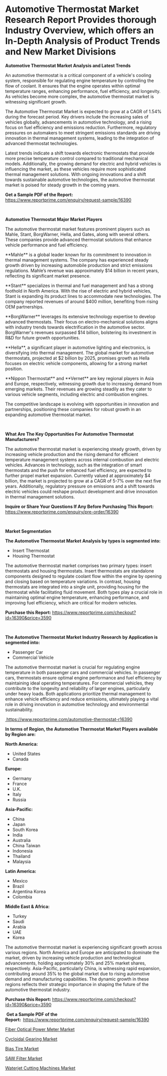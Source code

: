 <p><h1>Automotive Thermostat Market Research Report Provides thorough Industry Overview, which offers an In-Depth Analysis of Product Trends and New Market Divisions</h1></p><p><strong>Automotive Thermostat Market Analysis and Latest Trends</strong></p>
<p><p>An automotive thermostat is a critical component of a vehicle's cooling system, responsible for regulating engine temperature by controlling the flow of coolant. It ensures that the engine operates within optimal temperature ranges, enhancing performance, fuel efficiency, and longevity. As vehicles become more complex, the automotive thermostat market is witnessing significant growth.</p><p>The Automotive Thermostat Market is expected to grow at a CAGR of 1.54% during the forecast period. Key drivers include the increasing sales of vehicles globally, advancements in automotive technology, and a rising focus on fuel efficiency and emissions reduction. Furthermore, regulatory pressures on automakers to meet stringent emissions standards are driving innovation in thermal management systems, leading to the integration of advanced thermostat technologies.</p><p>Latest trends indicate a shift towards electronic thermostats that provide more precise temperature control compared to traditional mechanical models. Additionally, the growing demand for electric and hybrid vehicles is influencing the market, as these vehicles require more sophisticated thermal management solutions. With ongoing innovations and a shift towards sustainable automotive technologies, the automotive thermostat market is poised for steady growth in the coming years.</p></p>
<p><strong>Get a Sample PDF of the Report:&nbsp;</strong> <a href="https://www.reportprime.com/enquiry/request-sample/16390?utm_campaign=3494&utm_medium=2&utm_source=Github&utm_content=ia&utm_term=17032025&utm_id=automotive-thermostat">https://www.reportprime.com/enquiry/request-sample/16390</a></p>
<p>&nbsp;</p>
<p><strong>Automotive Thermostat Major Market Players</strong></p>
<p><p>The automotive thermostat market features prominent players such as Mahle, Stant, BorgWarner, Hella, and Gates, along with several others. These companies provide advanced thermostat solutions that enhance vehicle performance and fuel efficiency.</p><p>**Mahle** is a global leader known for its commitment to innovation in thermal management systems. The company has experienced steady growth driven by increasing automobile production and strict emissions regulations. Mahle’s revenue was approximately $14 billion in recent years, reflecting its significant market presence.</p><p>**Stant** specializes in thermal and fuel management and has a strong foothold in North America. With the rise of electric and hybrid vehicles, Stant is expanding its product lines to accommodate new technologies. The company reported revenues of around $400 million, benefiting from rising OEM partnerships.</p><p>**BorgWarner** leverages its extensive technology expertise to develop advanced thermostats. Their focus on electro-mechanical solutions aligns with industry trends towards electrification in the automotive sector. BorgWarner's revenues surpassed $14 billion, bolstering its investment in R&D for future growth opportunities.</p><p>**Hella**, a significant player in automotive lighting and electronics, is diversifying into thermal management. The global market for automotive thermostats, projected at $2 billion by 2025, promises growth as Hella focuses on electric vehicle components, allowing for a strong market position.</p><p>**Nippon Thermostat** and **Vernet** are key regional players in Asia and Europe, respectively, witnessing growth due to increasing demand from emerging markets. Their revenues are growing steadily as they cater to various vehicle segments, including electric and combustion engines.</p><p>The competitive landscape is evolving with opportunities in innovation and partnerships, positioning these companies for robust growth in an expanding automotive thermostat market.</p></p>
<p>&nbsp;</p>
<p><strong>What Are The Key Opportunities For Automotive Thermostat Manufacturers?</strong></p>
<p><p>The automotive thermostat market is experiencing steady growth, driven by increasing vehicle production and the rising demand for efficient temperature management systems across internal combustion and electric vehicles. Advances in technology, such as the integration of smart thermostats and the push for enhanced fuel efficiency, are expected to further propel market expansion. Currently valued at approximately $4 billion, the market is projected to grow at a CAGR of 5-7% over the next five years. Additionally, regulatory pressure on emissions and a shift towards electric vehicles could reshape product development and drive innovation in thermal management solutions.</p></p>
<p><strong>Inquire or Share Your Questions If Any Before Purchasing This Report:</strong> <a href="https://www.reportprime.com/enquiry/pre-order/16390?utm_campaign=3494&utm_medium=2&utm_source=Github&utm_content=ia&utm_term=17032025&utm_id=automotive-thermostat">https://www.reportprime.com/enquiry/pre-order/16390</a></p>
<p>&nbsp;</p>
<p><strong>Market Segmentation</strong></p>
<p><strong>The Automotive Thermostat Market Analysis by types is segmented into:</strong></p>
<p><ul><li>Insert Thermostat</li><li>Housing Thermostat</li></ul></p>
<p><p>The automotive thermostat market comprises two primary types: insert thermostats and housing thermostats. Insert thermostats are standalone components designed to regulate coolant flow within the engine by opening and closing based on temperature variations. In contrast, housing thermostats are integrated into a single unit, providing housing for the thermostat while facilitating fluid movement. Both types play a crucial role in maintaining optimal engine temperature, enhancing performance, and improving fuel efficiency, which are critical for modern vehicles.</p></p>
<p><strong>Purchase this Report:&nbsp;</strong><a href="https://www.reportprime.com/checkout?id=16390&price=3590&utm_campaign=3494&utm_medium=2&utm_source=Github&utm_content=ia&utm_term=17032025&utm_id=automotive-thermostat">https://www.reportprime.com/checkout?id=16390&price=3590</a></p>
<p>&nbsp;</p>
<p><strong>The Automotive Thermostat Market Industry Research by Application is segmented into:</strong></p>
<p><ul><li>Passenger Car</li><li>Commercial Vehicle</li></ul></p>
<p><p>The automotive thermostat market is crucial for regulating engine temperature in both passenger cars and commercial vehicles. In passenger cars, thermostats ensure optimal engine performance and fuel efficiency by maintaining ideal operating temperatures. For commercial vehicles, they contribute to the longevity and reliability of larger engines, particularly under heavy loads. Both applications prioritize thermal management to enhance vehicle efficiency and reduce emissions, ultimately playing a vital role in driving innovation in automotive technology and environmental sustainability.</p></p>
<p><a href="https://www.reportprime.com/automotive-thermostat-r16390?utm_campaign=3494&utm_medium=2&utm_source=Github&utm_content=ia&utm_term=17032025&utm_id=automotive-thermostat">&nbsp;https://www.reportprime.com/automotive-thermostat-r16390</a></p>
<p><strong>In terms of Region, the Automotive Thermostat Market Players available by Region are:</strong></p>
<p>
    <p> <strong> North America: </strong>
        <ul>
            <li>United States</li>
            <li>Canada</li>
        </ul>
        </p> 
    <p> <strong> Europe: </strong>
        <ul>
            <li>Germany</li>
            <li>France</li>
            <li>U.K.</li>
            <li>Italy</li>
            <li>Russia</li>
        </ul>
        </p> 
    <p> <strong> Asia-Pacific: </strong>
        <ul>
            <li>China</li>
            <li>Japan</li>
            <li>South Korea</li>
            <li>India</li>
            <li>Australia</li>
            <li>China Taiwan</li>
            <li>Indonesia</li>
            <li>Thailand</li>
            <li>Malaysia</li>
        </ul>
        </p> 
    <p> <strong> Latin America: </strong>
        <ul>
            <li>Mexico</li>
            <li>Brazil</li>
            <li>Argentina Korea</li>
            <li>Colombia</li>
        </ul>
        </p> 
    <p> <strong> Middle East & Africa: </strong>
        <ul>
            <li>Turkey</li>
            <li>Saudi</li>
            <li>Arabia</li>
            <li>UAE</li>
            <li>Korea</li>
        </ul>
    </p>
    </p>
<p><p>The automotive thermostat market is experiencing significant growth across various regions. North America and Europe are anticipated to dominate the market, driven by increasing vehicle production and technological advancements, holding approximately 30% and 25% market shares, respectively. Asia-Pacific, particularly China, is witnessing rapid expansion, contributing around 35% to the global market due to rising automotive demand and manufacturing capabilities. The dynamic growth in these regions reflects their strategic importance in shaping the future of the automotive thermostat industry.</p></p>
<p><strong>Purchase this Report: </strong><a href="https://www.reportprime.com/checkout?id=16390&price=3590&utm_campaign=3494&utm_medium=2&utm_source=Github&utm_content=ia&utm_term=17032025&utm_id=automotive-thermostat">https://www.reportprime.com/checkout?id=16390&price=3590</a></p>
<p>&nbsp;<strong>Get a Sample PDF of the Report:&nbsp;&nbsp;</strong><a href="https://www.reportprime.com/enquiry/request-sample/16390?utm_campaign=3494&utm_medium=2&utm_source=Github&utm_content=ia&utm_term=17032025&utm_id=automotive-thermostat">https://www.reportprime.com/enquiry/request-sample/16390</a></p>
<p><strong></strong></p>
<p><p><a href="https://www.linkedin.com/pulse/latest-developments-fiber-optical-power-meter-industry-market-8n6ke?utm_campaign=3494&utm_medium=2&utm_source=Github&utm_content=ia&utm_term=17032025&utm_id=automotive-thermostat">Fiber Optical Power Meter Market</a></p><p><a href="https://www.linkedin.com/pulse/cycloidal-gearing-market-expected-see-strong-growth-from-2025-o0mfe?utm_campaign=3494&utm_medium=2&utm_source=Github&utm_content=ia&utm_term=17032025&utm_id=automotive-thermostat">Cycloidal Gearing Market</a></p><p><a href="https://github.com/lanuskarnajc/Market-Research-Report-List-1/blob/main/bias-tire-market.md?utm_campaign=3494&utm_medium=2&utm_source=Github&utm_content=ia&utm_term=17032025&utm_id=automotive-thermostat">Bias Tire Market</a></p><p><a href="https://www.linkedin.com/pulse/research-report-value-market-segmentation-share-analysis-saw-filter-znsze?utm_campaign=3494&utm_medium=2&utm_source=Github&utm_content=ia&utm_term=17032025&utm_id=automotive-thermostat">SAW Filter Market</a></p><p><a href="https://www.linkedin.com/pulse/143-cagr-forecast-forthe-waterjet-cutting-machines-marketfrom-sodee?utm_campaign=3494&utm_medium=2&utm_source=Github&utm_content=ia&utm_term=17032025&utm_id=automotive-thermostat">Waterjet Cutting Machines Market</a></p></p>